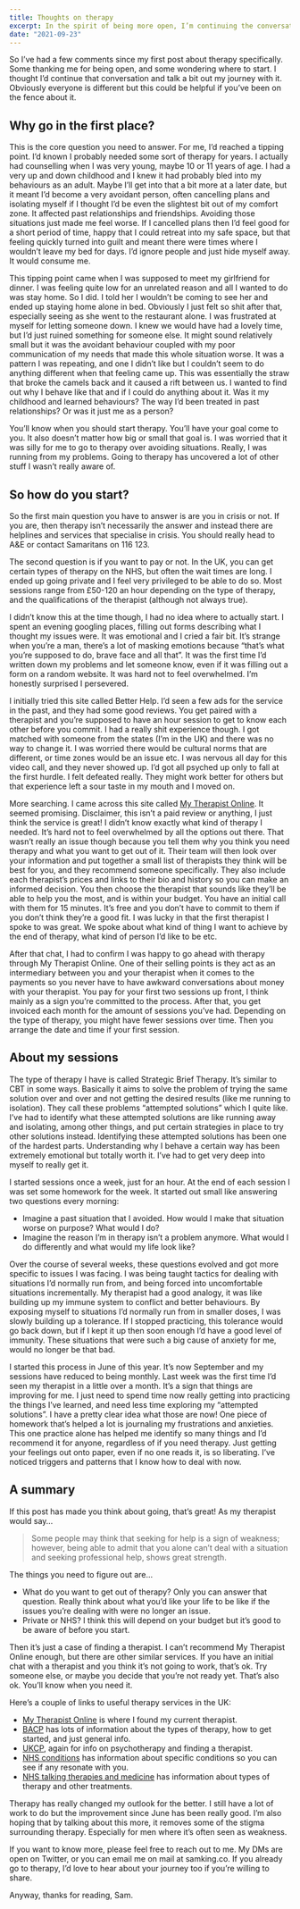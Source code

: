 ```yaml
---
title: Thoughts on therapy
excerpt: In the spirit of being more open, I’m continuing the conversation about therapy. Why and how I got started, and how it’s been so far. Maybe it will be helpful if you’ve been thinking about starting therapy yourself.
date: "2021-09-23"
---
```


So I’ve had a few comments since my first post about therapy specifically. Some thanking me for being open, and some wondering where to start. I thought I’d continue that conversation and talk a bit out my journey with it. Obviously everyone is different but this could be helpful if you’ve been on the fence about it.

## Why go in the first place?

This is the core question you need to answer. For me, I’d reached a tipping point. I’d known I probably needed some sort of therapy for years. I actually had counselling when I was very young, maybe 10 or 11 years of age. I had a very up and down childhood and I knew it had probably bled into my behaviours as an adult. Maybe I’ll get into that a bit more at a later date, but it meant I’d become a very avoidant person, often cancelling plans and isolating myself if I thought I’d be even the slightest bit out of my comfort zone. It affected past relationships and friendships. Avoiding those situations just made me feel worse. If I cancelled plans then I’d feel good for a short period of time, happy that I could retreat into my safe space, but that feeling quickly turned into guilt and meant there were times where I wouldn’t leave my bed for days. I’d ignore people and just hide myself away. It would consume me. 

This tipping point came when I was supposed to meet my girlfriend for dinner. I was feeling quite low for an unrelated reason and all I wanted to do was stay home. So I did. I told her I wouldn’t be coming to see her and ended up staying home alone in bed. Obviously I just felt so shit after that, especially seeing as she went to the restaurant alone. I was frustrated at myself for letting someone down. I knew we would have had a lovely time, but I’d just ruined something for someone else. It might sound relatively small but it was the avoidant behaviour coupled with my poor communication of my needs that made this whole situation worse. It was a pattern I was repeating, and one I didn’t like but I couldn’t seem to do anything different when that feeling came up. This was essentially the straw that broke the camels back and it caused a rift between us. I wanted to find out why I behave like that and if I could do anything about it. Was it my childhood and learned behaviours? The way I’d been treated in past relationships? Or was it just me as a person?

You’ll know when you should start therapy. You’ll have your goal come to you. It also doesn’t matter how big or small that goal is. I was worried that it was silly for me to go to therapy over avoiding situations. Really, I was running from my problems. Going to therapy has uncovered a lot of other stuff I wasn’t really aware of.

## So how do you start?

So the first main question you have to answer is are you in crisis or not. If you are, then therapy isn’t necessarily the answer and instead there are helplines and services that specialise in crisis. You should really head to A&E or contact Samaritans on 116 123. 

The second question is if you want to pay or not. In the UK, you can get certain types of therapy on the NHS, but often the wait times are long. I ended up going private and I feel very privileged to be able to do so. Most sessions range from £50-120 an hour depending on the type of therapy, and the qualifications of the therapist (although not always true). 

I didn’t know this at the time though, I had no idea where to actually start. I spent an evening googling places, filling out forms describing what I thought my issues were. It was emotional and I cried a fair bit. It’s strange when you’re a man, there’s a lot of masking emotions because “that’s what you’re supposed to do, brave face and all that”. It was the first time I’d written down my problems and let someone know, even if it was filling out a form on a random website. It was hard not to feel overwhelmed. I’m honestly surprised I persevered.

I initially tried this site called Better Help. I’d seen a few ads for the service in the past, and they had some good reviews. You get paired with a therapist and you’re supposed to have an hour session to get to know each other before you commit. I had a really shit experience though. I got matched with someone from the states (I’m in the UK) and there was no way to change it. I was worried there would be cultural norms that are different, or time zones would be an issue etc. I was nervous all day for this video call, and they never showed up. I’d got all psyched up only to fall at the first hurdle. I felt defeated really. They might work better for others but that experience left a sour taste in my mouth and I moved on. 

More searching. I came across this site called [My Therapist Online](https://www.mytherapistonline.co.uk). It seemed promising. Disclaimer, this isn’t a paid review or anything, I just think the service is great! I didn’t know exactly what kind of therapy I needed. It’s hard not to feel overwhelmed by all the options out there. That wasn’t really an issue though because you tell them why you think you need therapy and what you want to get out of it. Their team will then look over your information and put together a small list of therapists they think will be best for you, and they recommend someone specifically. They also include each therapist’s prices and links to their bio and history so you can make an informed decision. You then choose the therapist that sounds like they’ll be able to help you the most, and is within your budget. You have an initial call with them for 15 minutes. It’s free and you don’t have to commit to them if you don’t think they’re a good fit. I was lucky in that the first therapist I spoke to was great. We spoke about what kind of thing I want to achieve by the end of therapy, what kind of person I’d like to be etc. 

After that chat, I had to confirm I was happy to go ahead with therapy through My Therapist Online. One of their selling points is they act as an intermediary between you and your therapist when it comes to the payments so you never have to have awkward conversations about money with your therapist. You pay for your first two sessions up front, I think mainly as a sign you’re committed to the process. After that, you get invoiced each month for the amount of sessions you’ve had. Depending on the type of therapy, you might have fewer sessions over time. Then you arrange the date and time if your first session. 

## About my sessions 

The type of therapy I have is called Strategic Brief Therapy. It’s similar to CBT in some ways. Basically it aims to solve the problem of trying the same solution over and over and not getting the desired results (like me running to isolation). They call these problems “attempted solutions” which I quite like. I’ve had to identify what these attempted solutions are like running away and isolating, among other things, and put certain strategies in place to try other solutions instead. Identifying these attempted solutions has been one of the hardest parts. Understanding why I behave a certain way has been extremely emotional but totally worth it. I’ve had to get very deep into myself to really get it. 

I started sessions once a week, just for an hour. At the end of each session I was set some homework for the week. It started out small like answering two questions every morning:
- Imagine a past situation that I avoided. How would I make that situation worse on purpose? What would I do?
- Imagine the reason I’m in therapy isn’t a problem anymore. What would I do differently and what would my life look like?

Over the course of several weeks, these questions evolved and got more specific to issues I was facing. I was being taught tactics for dealing with situations I’d normally run from, and being forced into uncomfortable situations incrementally. My therapist had a good analogy, it was like building up my immune system to conflict and better behaviours. By exposing myself to situations I’d normally run from in smaller doses, I was slowly building up a tolerance. If I stopped practicing, this tolerance would go back down, but if I kept it up then soon enough I’d have a good level of immunity. These situations that were such a big cause of anxiety for me, would no longer be that bad. 

I started this process in June of this year. It’s now September and my sessions have reduced to being monthly. Last week was the first time I’d seen my therapist in a little over a month. It’s a sign that things are improving for me. I just need to spend time now really getting into practicing the things I’ve learned, and need less time exploring my “attempted solutions”. I have a pretty clear idea what those are now! One piece of homework that’s helped a lot is journaling my frustrations and anxieties. This one practice alone has helped me identify so many things and I’d recommend it for anyone, regardless of if you need therapy. Just getting your feelings out onto paper, even if no one reads it, is so liberating. I’ve noticed triggers and patterns that I know how to deal with now. 

## A summary

If this post has made you think about going, that’s great! As my therapist would say…

> Some people may think that seeking for help is a sign of weakness; however, being able to admit that you alone can’t deal with a situation and seeking professional help, shows great strength.

The things you need to figure out are…
- What do you want to get out of therapy? Only you can answer that question. Really think about what you’d like your life to be like if the issues you’re dealing with were no longer an issue. 
- Private or NHS? I think this will depend on your budget but it’s good to be aware of before you start. 

Then it’s just a case of finding a therapist. I can’t recommend My Therapist Online enough, but there are other similar services. If you have an initial chat with a therapist and you think it’s not going to work, that’s ok. Try someone else, or maybe you decide that you’re not ready yet. That’s also ok. You’ll know when you need it.

Here’s a couple of links to useful therapy services in the UK:
- [My Therapist Online](https://www.mytherapistonline.co.uk) is where I found my current therapist. 
- [BACP](https://www.bacp.co.uk) has lots of information about the types of therapy, how to get started, and just general info.
- [UKCP](https://www.psychotherapy.org.uk), again for info on psychotherapy and finding a therapist.
- [NHS conditions](https://www.nhs.uk/mental-health/conditions/) has information about specific conditions so you can see if any resonate with you. 
- [NHS talking therapies and medicine](https://www.nhs.uk/mental-health/talking-therapies-medicine-treatments/) has information about types of therapy and other treatments. 

Therapy has really changed my outlook for the better. I still have a lot of work to do but the improvement since June has been really good. I’m also hoping that by talking about this more, it removes some of the stigma surrounding therapy. Especially for men where it’s often seen as weakness.

If you want to know more, please feel free to reach out to me. My DMs are open on Twitter, or you can email me on mail at samking.co. If you already go to therapy, I’d love to hear about your journey too if you’re willing to share.

Anyway, thanks for reading, Sam. 
